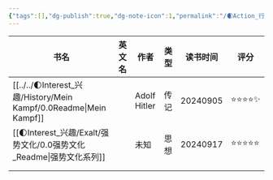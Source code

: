```yaml
---
{"tags":[],"dg-publish":true,"dg-note-icon":1,"permalink":"/🌒Action_行动/Liber/Book List（已读）/","dgPassFrontmatter":true,"noteIcon":1,"created":"2024-08-26T19:35:30.882+08:00","updated":"2024-09-19T21:16:40.971+08:00"}
---
```



| 书名                                                                  | 英文名 | 作者           | 类型  | 读书时间     | 评分    |
| ------------------------------------------------------------------- | --- | ------------ | --- | -------- | ----- |
| [[../../🌓Interest_兴趣/History/Mein Kampf/0.0Readme\|Mein Kampf]] |     | Adolf Hitler | 传记  | 20240905 | ⭐⭐⭐⭐✨ |
| [[🌓Interest_兴趣/Exalt/强势文化/0.0强势文化_Readme\|强势文化系列]]        |     | 未知           | 思想  | 20240917 | ⭐⭐⭐⭐⭐ |
|                                                                     |     |              |     |          |       |
|                                                                     |     |              |     |          |       |
